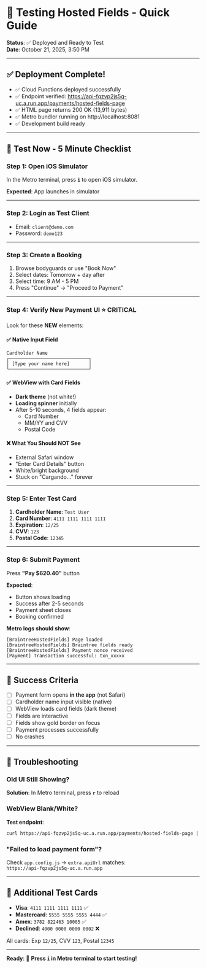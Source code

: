# 🧪 Testing Hosted Fields - Quick Guide

**Status**: ✅ Deployed and Ready to Test  
**Date**: October 21, 2025, 3:50 PM

---

## ✅ Deployment Complete!

- ✅ Cloud Functions deployed successfully
- ✅ Endpoint verified: https://api-fqzvp2js5q-uc.a.run.app/payments/hosted-fields-page
- ✅ HTML page returns 200 OK (13,911 bytes)
- ✅ Metro bundler running on http://localhost:8081
- ✅ Development build ready

---

## 🚀 Test Now - 5 Minute Checklist

### Step 1: Open iOS Simulator

In the Metro terminal, press **`i`** to open iOS simulator.

**Expected**: App launches in simulator

---

### Step 2: Login as Test Client

- Email: `client@demo.com`
- Password: `demo123`

---

### Step 3: Create a Booking

1. Browse bodyguards or use "Book Now"
2. Select dates: Tomorrow + day after
3. Select time: 9 AM - 5 PM
4. Press "Continue" → "Proceed to Payment"

---

### Step 4: Verify New Payment UI ⭐ **CRITICAL**

Look for these **NEW** elements:

#### ✅ Native Input Field
```
Cardholder Name
┌─────────────────────────────┐
│ [Type your name here]       │
└─────────────────────────────┘
```

#### ✅ WebView with Card Fields
- **Dark theme** (not white!)
- **Loading spinner** initially
- After 5-10 seconds, 4 fields appear:
  - Card Number
  - MM/YY and CVV
  - Postal Code

#### ❌ What You Should NOT See
- External Safari window
- "Enter Card Details" button
- White/bright background
- Stuck on "Cargando..." forever

---

### Step 5: Enter Test Card

1. **Cardholder Name**: `Test User`
2. **Card Number**: `4111 1111 1111 1111`
3. **Expiration**: `12/25`
4. **CVV**: `123`
5. **Postal Code**: `12345`

---

### Step 6: Submit Payment

Press **"Pay $620.40"** button

**Expected**:
- Button shows loading
- Success after 2-5 seconds
- Payment sheet closes
- Booking confirmed

**Metro logs should show**:
```
[BraintreeHostedFields] Page loaded
[BraintreeHostedFields] Braintree fields ready
[BraintreeHostedFields] Payment nonce received
[Payment] Transaction successful: txn_xxxxx
```

---

## 🎯 Success Criteria

- [ ] Payment form opens **in the app** (not Safari)
- [ ] Cardholder name input visible (native)
- [ ] WebView loads card fields (dark theme)
- [ ] Fields are interactive
- [ ] Fields show gold border on focus
- [ ] Payment processes successfully
- [ ] No crashes

---

## 🐛 Troubleshooting

### Old UI Still Showing?

**Solution**: In Metro terminal, press **`r`** to reload

### WebView Blank/White?

**Test endpoint**:
```bash
curl https://api-fqzvp2js5q-uc.a.run.app/payments/hosted-fields-page | head -20
```

### "Failed to load payment form"?

Check `app.config.js` → `extra.apiUrl` matches:  
`https://api-fqzvp2js5q-uc.a.run.app`

---

## 📝 Additional Test Cards

- **Visa**: `4111 1111 1111 1111` ✅
- **Mastercard**: `5555 5555 5555 4444` ✅
- **Amex**: `3782 822463 10005` ✅
- **Declined**: `4000 0000 0000 0002` ❌

All cards: Exp `12/25`, CVV `123`, Postal `12345`

---

**Ready**: 🚀 **Press `i` in Metro terminal to start testing!**
